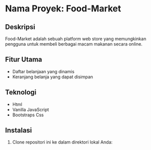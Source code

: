 # Nama Proyek: Food-Market

## Deskripsi
Food-Market adalah sebuah platform web store yang memungkinkan pengguna untuk membeli berbagai macam makanan secara online.
## Fitur Utama
- Daftar belanjaan yang dinamis
- Keranjang belanja yang dapat disimpan
## Teknologi
- Html
- Vanilla JavaScript
- Bootstraps Css

## Instalasi
1. Clone repositori ini ke dalam direktori lokal Anda:
